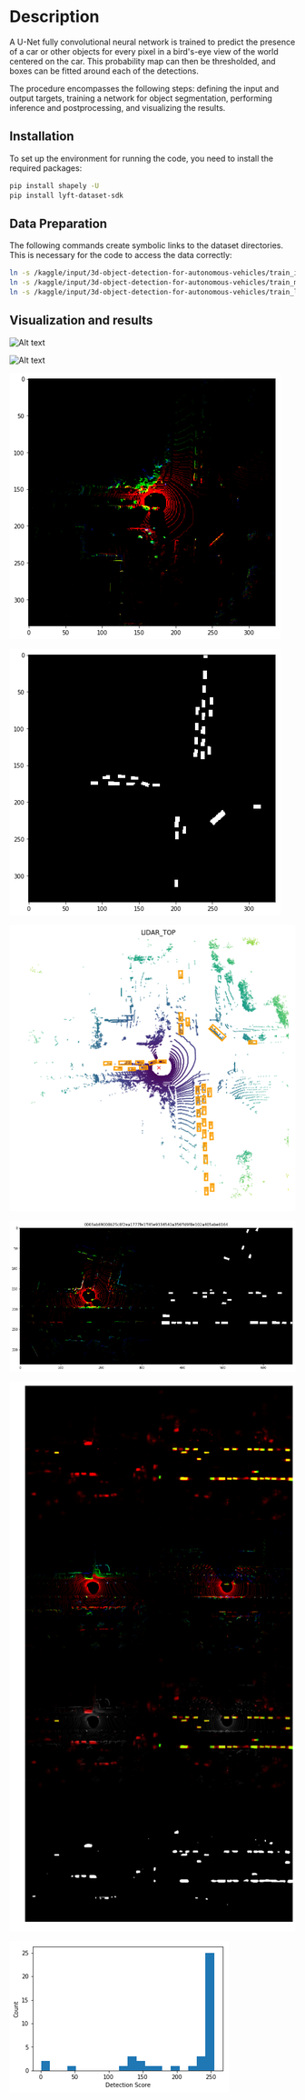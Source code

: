 # Description
A U-Net fully convolutional neural network is trained to predict the presence of a car or other objects for every pixel in a bird's-eye view of the world centered on the car. This probability map can then be thresholded, and boxes can be fitted around each of the detections. 

The procedure encompasses the following steps: defining the input and output targets, training a network for object segmentation, performing inference and postprocessing, and visualizing the results.




## Installation
To set up the environment for running the code, you need to install the required packages:

```bash
pip install shapely -U
pip install lyft-dataset-sdk
```

## Data Preparation
The following commands create symbolic links to the dataset directories. This is necessary for the code to access the data correctly:

```bash
ln -s /kaggle/input/3d-object-detection-for-autonomous-vehicles/train_images images
ln -s /kaggle/input/3d-object-detection-for-autonomous-vehicles/train_maps maps
ln -s /kaggle/input/3d-object-detection-for-autonomous-vehicles/train_lidar lidar
```

## Visualization and results

![Alt text](images\Animation_1.gif)

![Alt text](images\Animation_2.gif)

![Alt text](images\result_1.png)

![Alt text](images\result_2.png)

![Alt text](images\result_3.png)

![Alt text](images\result_4.png)

![Alt text](images\result_5.png)

![Alt text](images\result_6.png)

